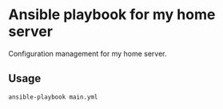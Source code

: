 # Ansible playbook for my home server

Configuration management for my home server.

## Usage

```bash
ansible-playbook main.yml
```
